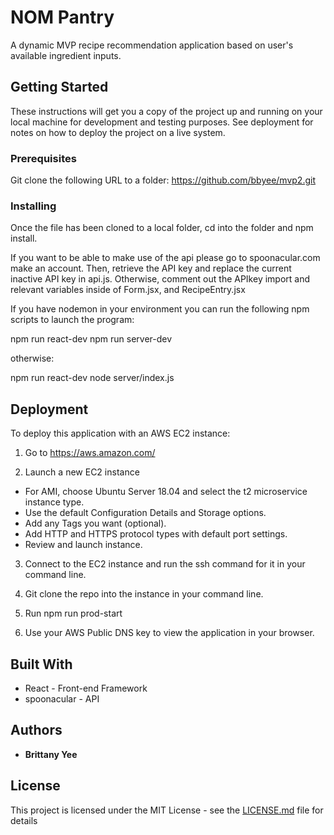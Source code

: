 # NOM Pantry

A dynamic MVP recipe recommendation application based on user's available ingredient inputs.

## Getting Started

These instructions will get you a copy of the project up and running on your local machine for development and testing purposes. See deployment for notes on how to deploy the project on a live system.

### Prerequisites

Git clone the following URL to a folder: https://github.com/bbyee/mvp2.git


### Installing

Once the file has been cloned to a local folder, cd into the folder and npm install.

If you want to be able to make use of the api please go to spoonacular.com make an account. Then, retrieve the API key and replace the current inactive API key in api.js. Otherwise, comment out the APIkey import and relevant variables inside of Form.jsx, and RecipeEntry.jsx

If you have nodemon in your environment you can run the following npm scripts to launch the program:

npm run react-dev
npm run server-dev

otherwise:

npm run react-dev
node server/index.js



## Deployment

To deploy this application with an AWS EC2 instance:

1. Go to https://aws.amazon.com/

2. Launch a new EC2 instance
* For AMI, choose Ubuntu Server 18.04 and select the t2 microservice instance type.
* Use the default Configuration Details and Storage options.
* Add any Tags you want (optional).
* Add HTTP and HTTPS protocol types with default port settings.
* Review and launch instance.
 
3. Connect to the EC2 instance and run the ssh command for it in your command line.

4. Git clone the repo into the instance in your command line. 

5. Run npm run prod-start

6. Use your AWS Public DNS key to view the application in your browser.
 

## Built With

* React - Front-end Framework
* spoonacular - API 


## Authors

* **Brittany Yee** 


## License

This project is licensed under the MIT License - see the [LICENSE.md](LICENSE.md) file for details

